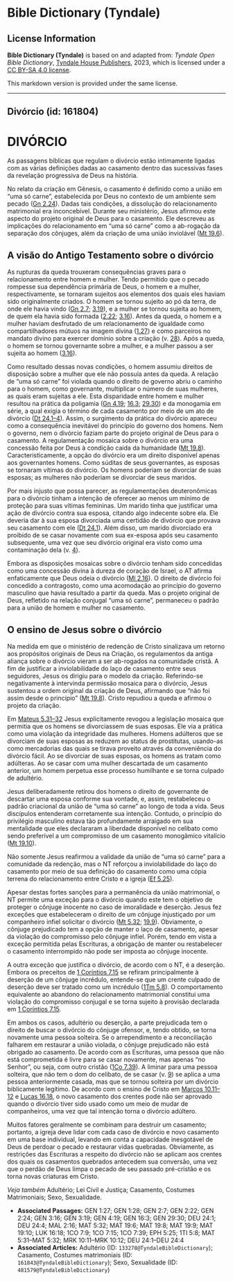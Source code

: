 # Bible Dictionary (Tyndale)

## License Information

**Bible Dictionary (Tyndale)** is based on and adapted from: _Tyndale Open Bible Dictionary_, [Tyndale House Publishers](https://tyndaleopenresources.com/), 2023, which is licensed under a [CC BY-SA 4.0 license](https://creativecommons.org/licenses/by-sa/4.0/legalcode.en).

This markdown version is provided under the same license.



--------------------------------

## Divórcio (id: 161804)

DIVÓRCIO
========

As passagens bíblicas que regulam o divórcio estão intimamente ligadas com as várias definições dadas ao casamento dentro das sucessivas fases da revelação progressiva de Deus na história.

No relato da criação em Gênesis, o casamento é definido como a união em “uma só carne”, estabelecida por Deus no contexto de um ambiente sem pecado ([Gn 2\.24](https://ref.ly/Gen2:24)). Dadas tais condições, a dissolução do relacionamento matrimonial era inconcebível. Durante seu ministério, Jesus afirmou este aspecto do projeto original de Deus para o casamento. Ele descreveu as implicações do relacionamento em “uma só carne” como a ab\-rogação da separação dos cônjuges, além da criação de uma união inviolável ([Mt 19\.6](https://ref.ly/Matt19:6)).

A visão do Antigo Testamento sobre o divórcio
---------------------------------------------

As rupturas da queda trouxeram consequências graves para o relacionamento entre homem e mulher. Tendo permitido que o pecado rompesse sua dependência primária de Deus, o homem e a mulher, respectivamente, se tornaram sujeitos aos elementos dos quais eles haviam sido originalmente criados. O homem se tornou sujeito ao pó da terra, de onde ele havia vindo ([Gn 2\.7](https://ref.ly/Gen2:7); [3\.19](https://ref.ly/Gen3:19)), e a mulher se tornou sujeita ao homem, de quem ela havia sido formada ([2\.22](https://ref.ly/Gen2:22); [3\.16](https://ref.ly/Gen3:16)). Antes da queda, o homem e a mulher haviam desfrutado de um relacionamento de igualdade como compartilhadores mútuos na imagem divina ([1\.27](https://ref.ly/Gen1:27)) e como parceiros no mandato divino para exercer domínio sobre a criação (v. [28](https://ref.ly/Gen1:28)). Após a queda, o homem se tornou governante sobre a mulher, e a mulher passou a ser sujeita ao homem ([3\.16](https://ref.ly/Gen3:16)).

Como resultado dessas novas condições, o homem assumiu direitos de disposição sobre a mulher que ele não possuía antes da queda. A relação de “uma só carne” foi violada quando o direito de governo abriu o caminho para o homem, como governante, multiplicar o número de suas mulheres, as quais eram sujeitas a ele. Esta disparidade entre homem e mulher resultou na prática da poligamia ([Gn 4\.19](https://ref.ly/Gen4:19); [16\.3](https://ref.ly/Gen16:3); [29\.30](https://ref.ly/Gen29:30)) e da monogamia em série, a qual exigia o término de cada casamento por meio de um ato de divórcio ([Dt 24\.1–4](https://ref.ly/Deut24:1-Deut24:4)). Assim, o surgimento da prática do divórcio apareceu como a consequência inevitável do princípio do governo dos homens. Nem o governo, nem o divórcio faziam parte do projeto original de Deus para o casamento. A regulamentação mosaica sobre o divórcio era uma concessão feita por Deus à condição caída da humanidade ([Mt 19\.8](https://ref.ly/Matt19:8)). Caracteristicamente, a opção do divórcio era um direito disponível apenas aos governantes homens. Como súditas de seus governantes, as esposas se tornaram vítimas do divórcio. Os homens poderiam se divorciar de suas esposas; as mulheres não poderiam se divorciar de seus maridos.

Por mais injusto que possa parecer, as regulamentações deuteronômicas para o divórcio tinham a intenção de oferecer ao menos um mínimo de proteção para suas vítimas femininas. Um marido tinha que justificar uma ação de divórcio contra sua esposa, citando algo indecente sobre ela. Ele deveria dar à sua esposa divorciada uma certidão de divórcio que provava seu casamento com ele ([Dt 24\.1](https://ref.ly/Deut24:1)). Além disso, um marido divorciado era proibido de se casar novamente com sua ex\-esposa após seu casamento subsequente, uma vez que seu divórcio original era visto como uma contaminação dela (v. [4](https://ref.ly/Deut24:4)).

Embora as disposições mosaicas sobre o divórcio tenham sido concedidas como uma concessão divina à dureza de coração de Israel, o AT afirma enfaticamente que Deus odeia o divórcio ([Ml 2\.16](https://ref.ly/Mal2:16)). O direito de divórcio foi concedido a contragosto, como uma acomodação ao princípio do governo masculino que havia resultado a partir da queda. Mas o projeto original de Deus, refletido na relação conjugal “uma só carne”, permaneceu o padrão para a união de homem e mulher no casamento.

O ensino de Jesus sobre o divórcio
----------------------------------

Na medida em que o ministério de redenção de Cristo sinalizava um retorno aos propósitos originais de Deus na Criação, os regulamentos da antiga aliança sobre o divórcio vieram a ser ab\-rogados na comunidade cristã. A fim de justificar a inviolabilidade do laço de casamento entre seus seguidores, Jesus os dirigiu para o modelo da criação. Referindo\-se negativamente à intervinda permissão mosaica para o divórcio, Jesus sustentou a ordem original da criação de Deus, afirmando que “não foi assim desde o princípio” ([Mt 19\.8](https://ref.ly/Matt19:8)). Cristo repudiou a queda e afirmou o projeto da criação.

Em [Mateus 5\.31–32](https://ref.ly/Matt5:31-Matt5:32) Jesus explicitamente revogou a legislação mosaica que permitia que os homens se divorciassem de suas esposas. Ele via a prática como uma violação da integridade das mulheres. Homens adúlteros que se divorciam de suas esposas as reduzem ao status de prostitutas, usando\-as como mercadorias das quais se tirava proveito através da conveniência do divórcio fácil. Ao se divorciar de suas esposas, os homens as tratam como adúlteras. Ao se casar com uma mulher descartada de um casamento anterior, um homem perpetua esse processo humilhante e se torna culpado de adultério.

Jesus deliberadamente retirou dos homens o direito de governante de descartar uma esposa conforme sua vontade, e, assim, restabeleceu o padrão criacional da união de “uma só carne” ao longo de toda a vida. Seus discípulos entenderam corretamente sua intenção. Contudo, o princípio do privilégio masculino estava tão profundamente arraigado em sua mentalidade que eles declararam a liberdade disponível no celibato como sendo preferível a um compromisso de um casamento monogâmico vitalício ([Mt 19\.10](https://ref.ly/Matt19:10)).

Não somente Jesus reafirmou a validade da união de “uma só carne” para a comunidade da redenção, mas o NT reforçou a inviolabilidade do laço do casamento por meio de sua definição do casamento como uma cópia terrena do relacionamento entre Cristo e a igreja ([Ef 5\.25](https://ref.ly/Eph5:25)).

Apesar destas fortes sanções para a permanência da união matrimonial, o NT permite uma exceção para o divórcio quando este tem o objetivo de proteger o cônjuge inocente no caso de imoralidade e deserção. Jesus fez exceções que estabeleceram o direito de um cônjuge injustiçado por um companheiro infiel solicitar o divórcio ([Mt 5\.32](https://ref.ly/Matt5:32); [19\.9](https://ref.ly/Matt19:9)). Obviamente, o cônjuge prejudicado tem a opção de manter o laço de casamento, apesar da violação do compromisso pelo cônjuge infiel. Porém, tendo em vista a exceção permitida pelas Escrituras, a obrigação de manter ou restabelecer o casamento interrompido não pode ser imposta ao cônjuge inocente.

A outra exceção que justifica o divórcio, de acordo com o NT, é a deserção. Embora os preceitos de [1 Coríntios 7\.15](https://ref.ly/1Cor7:15) se refiram principalmente à deserção de um cônjuge incrédulo, entende\-se que um crente culpado de deserção deve ser tratado como um incrédulo ([1Tm 5\.8](https://ref.ly/1Tim5:8)). O comportamento equivalente ao abandono do relacionamento matrimonial constitui uma violação do compromisso conjugal e se torna sujeito à provisão declarada em [1 Coríntios 7\.15](https://ref.ly/1Cor7:15).

Em ambos os casos, adultério ou deserção, a parte prejudicada tem o direito de buscar o divórcio do cônjuge ofensor, e, tendo obtido, se torna novamente uma pessoa solteira. Se o arrependimento e a reconciliação falharem em restaurar a união violada, o cônjuge prejudicado não está obrigado ao casamento. De acordo com as Escrituras, uma pessoa que não está comprometida é livre para se casar novamente, mas apenas “no Senhor”, ou seja, com outro cristão ([1Co 7\.39](https://ref.ly/1Cor7:39)). A liminar para uma pessoa solteira, que não tem o dom do celibato, de se casar (v. [9](https://ref.ly/1Cor7:9)) se aplica a uma pessoa anteriormente casada, mas que se tornou solteira por um divórcio biblicamente legítimo. De acordo com o ensino de Cristo em [Marcos 10\.11–12](https://ref.ly/Mark10:11-Mark10:12) e [Lucas 16\.18](https://ref.ly/Luke16:18), o novo casamento dos crentes pode não ser aprovado quando o divórcio tiver sido usado como um meio de mudar de companheiros, uma vez que tal intenção torna o divórcio adúltero.

Muitos fatores geralmente se combinam para destruir um casamento; portanto, a igreja deve lidar com cada caso de divórcio e novo casamento em uma base individual, levando em conta a capacidade inesgotável de Deus de perdoar o pecado e restaurar vidas quebradas. Obviamente, as restrições das Escrituras a respeito do divórcio não se aplicam aos crentes dos quais os casamentos quebrados antecedem sua conversão, uma vez que o perdão de Deus limpa o pecado de seu passado pré\-cristão e os torna novas criaturas em Cristo.

*Veja também* Adultério; Lei Civil e Justiça; Casamento, Costumes Matrimoniais; Sexo, Sexualidade.

* **Associated Passages:** GEN 1:27; GEN 1:28; GEN 2:7; GEN 2:22; GEN 2:24; GEN 3:16; GEN 3:19; GEN 4:19; GEN 16:3; GEN 29:30; DEU 24:1; DEU 24:4; MAL 2:16; MAT 5:32; MAT 19:6; MAT 19:8; MAT 19:9; MAT 19:10; LUK 16:18; 1CO 7:9; 1CO 7:15; 1CO 7:39; EPH 5:25; 1TI 5:8; MAT 5:31–MAT 5:32; MRK 10:11–MRK 10:12; DEU 24:1–DEU 24:4
* **Associated Articles:** Adultério (ID: `133278@TyndaleBibleDictionary`); Casamento, Costumes matrimoniais (ID: `161843@TyndaleBibleDictionary`); Sexo, Sexualidade (ID: `481579@TyndaleBibleDictionary`)

